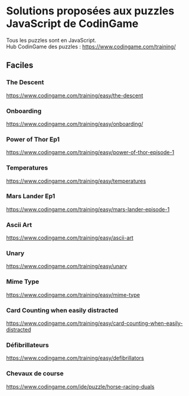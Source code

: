 # Solutions proposées aux puzzles JavaScript de CodinGame

Tous les puzzles sont en JavaScript.  
Hub CodinGame des puzzles : https://www.codingame.com/training/

## Faciles

### The Descent

https://www.codingame.com/training/easy/the-descent

### Onboarding

https://www.codingame.com/training/easy/onboarding/

### Power of Thor Ep1

https://www.codingame.com/training/easy/power-of-thor-episode-1

### Temperatures

https://www.codingame.com/training/easy/temperatures

### Mars Lander Ep1

https://www.codingame.com/training/easy/mars-lander-episode-1

### Ascii Art

https://www.codingame.com/training/easy/ascii-art

### Unary

https://www.codingame.com/training/easy/unary

### Mime Type

https://www.codingame.com/training/easy/mime-type

### Card Counting when easily distracted

https://www.codingame.com/training/easy/card-counting-when-easily-distracted

### Défibrillateurs

https://www.codingame.com/training/easy/defibrillators

### Chevaux de course

https://www.codingame.com/ide/puzzle/horse-racing-duals
